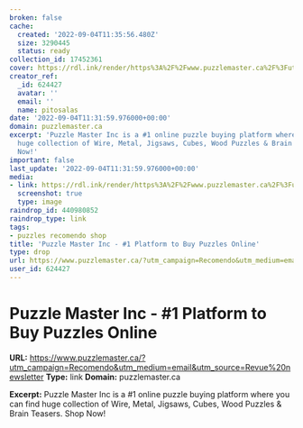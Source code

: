 ```yaml
---
broken: false
cache:
  created: '2022-09-04T11:35:56.480Z'
  size: 3290445
  status: ready
collection_id: 17452361
cover: https://rdl.ink/render/https%3A%2F%2Fwww.puzzlemaster.ca%2F%3Futm_campaign%3DRecomendo%26utm_medium%3Demail%26utm_source%3DRevue%2520newsletter
creator_ref:
  _id: 624427
  avatar: ''
  email: ''
  name: pitosalas
date: '2022-09-04T11:31:59.976000+00:00'
domain: puzzlemaster.ca
excerpt: 'Puzzle Master Inc is a #1 online puzzle buying platform where you can find
  huge collection of Wire, Metal, Jigsaws, Cubes, Wood Puzzles & Brain Teasers. Shop
  Now!'
important: false
last_update: '2022-09-04T11:31:59.976000+00:00'
media:
- link: https://rdl.ink/render/https%3A%2F%2Fwww.puzzlemaster.ca%2F%3Futm_campaign%3DRecomendo%26utm_medium%3Demail%26utm_source%3DRevue%2520newsletter
  screenshot: true
  type: image
raindrop_id: 440980852
raindrop_type: link
tags:
- puzzles recomendo shop
title: 'Puzzle Master Inc - #1 Platform to Buy Puzzles Online'
type: drop
url: https://www.puzzlemaster.ca/?utm_campaign=Recomendo&utm_medium=email&utm_source=Revue%20newsletter
user_id: 624427
---
```


# Puzzle Master Inc - #1 Platform to Buy Puzzles Online

**URL:** https://www.puzzlemaster.ca/?utm_campaign=Recomendo&utm_medium=email&utm_source=Revue%20newsletter
**Type:** link
**Domain:** puzzlemaster.ca

**Excerpt:** Puzzle Master Inc is a #1 online puzzle buying platform where you can find huge collection of Wire, Metal, Jigsaws, Cubes, Wood Puzzles & Brain Teasers. Shop Now!
